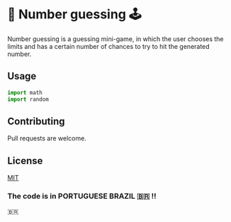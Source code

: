 # 📓 Number guessing 🕹️

Number guessing is a guessing mini-game, in which the user chooses the limits and has a certain number of chances to try to hit the generated number.

## Usage

```python
import math 
import random
```
## Contributing
Pull requests are welcome.

## License
[MIT](https://choosealicense.com/licenses/mit/)

### The code is in PORTUGUESE BRAZIL 🇧🇷 !!
<span>&#x1f1e7;&#x1f1f7;</span>
